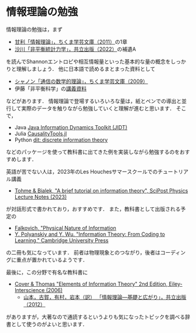 # 情報理論の勉強

情報理論の勉強は，まず

- [甘利「情報理論」，ちくま学芸文庫（2011）](https://www.chikumashobo.co.jp/product/9784480093585/)の1章
- [沙川「非平衡統計力学」，共立出版（2022）](https://www.kyoritsu-pub.co.jp/book/b10012378.html)の補遺A

を読んでShannonエントロピや相互情報量といった基本的な量の概念をしっかりと理解しましょう．
他に日本語で読めるまとまった資料として

- [シャノン「通信の数学的理論」，ちくま学芸文庫（2009）](https://www.chikumashobo.co.jp/product/9784480092229/)
- 伊藤「非平衡科学」の[講義資料](https://sosuke110.com/noneq-phys.pdf)

などがあります．
情報理論で登場するいろいろな量は，紙とペンでの導出と並行して実際のデータを触りながら勉強していくと理解が進むと思います．
そこで，

- Java [Java Information Dynamics Toolkit (JIDT)](https://jlizier.github.io/jidt/)
- Julia [CausalityTools.jl](https://juliadynamics.github.io/CausalityTools.jl/dev/)
- Python [dit: discrete information theory](https://dit.readthedocs.io/en/latest/)

などのパッケージを使って教科書に出てきた例を実装しながら勉強するのをおすすめします．

英語が苦でない人は，2023年のLes Houchesサマースクールでのチュートリアル講義

- [Tohme & Bialek, "A brief tutorial on information theory", SciPost Physics Lecture Notes (2023)](https://arxiv.org/abs/2402.16556)

が対話形式で書かれており，おすすめです．
また，教科書として出版される予定の

- [Falkovich, "Physical Nature of Information](https://www.weizmann.ac.il/complex/falkovich/sites/complex.falkovich/files/uploads/PNI22.pdf)
- [Y. Polyanskiy and Y. Wu. "Information Theory: From Coding to Learning," Cambridge University Press](https://people.lids.mit.edu/yp/homepage/papers.html)

の二冊も気になっています．
前者は物理現象とのつながり，後者はコーディングに重点が置かれているようです．

最後に，この分野で有名な教科書に

- [Cover & Thomas "Elements of Information Theory" 2nd Edition, Eiley-Interscience (2006)](https://onlinelibrary.wiley.com/doi/book/10.1002/047174882X)
  - [山本，古賀，有村，岩本（訳） 「情報理論―基礎と広がり」，共立出版（2012）](https://www.kyoritsu-pub.co.jp/book/b10008178.html)

がありますが，大著なので通読するというよりも気になったトピックを調べる辞書として使うのがよいと思います．
